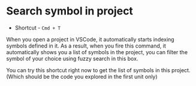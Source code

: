 # Search symbol in project

- Shortcut - `Cmd + T`

When you open a project in VSCode, it automatically starts indexing
symbols defined in it. As a result, when you fire this command, it
automatically shows you a list of symbols in the project, you can filter the
symbol of your choice using fuzzy search in this box.

You can try this shortcut right now to get the list of symbols in this project.
(Which should be the code you explored in the first unit only)
